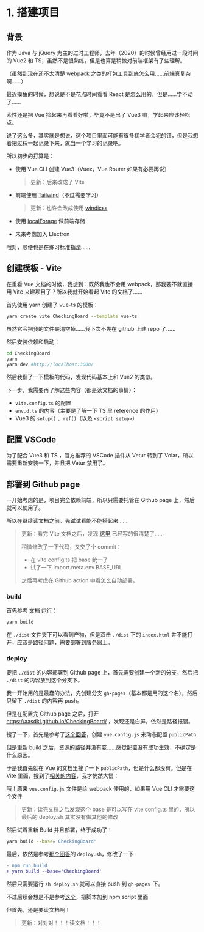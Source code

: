 # 1. 搭建项目

## 背景

作为 Java 与 jQuery 为主的过时工程师，去年（2020）的时候曾经用过一段时间的 Vue2 和 TS，虽然不是很熟练，但是也算是稍微对前端框架有了些理解。

（虽然到现在还不太清楚 webpack 之类的打包工具到底怎么用……前端真复杂啊……）

最近摸鱼的时候，想说是不是花点时间看看 React 是怎么用的，但是……学不动了……

索性还是把 Vue 捡起来再看看好啦，毕竟不是出了 Vue3 嘛，学起来应该轻松点。

说了这么多，其实就是想说，这个项目里面可能有很多初学者会犯的错，但是我想着把过程一起记录下来，就当一个学习的记录吧。



所以初步的打算是：

- 使用 Vue CLI 创建 Vue3（Vuex，Vue Router 如果有必要再说）

  > 更新：后来改成了 Vite

- 前端使用 [Tailwind](https://tailwindcss.com/)（不过需要学习）

  > 更新：也许会改成使用 [windicss](https://windicss.org/)

- 使用 [localForage](https://localforage.github.io/localForage/) 做前端存储

- 未来考虑加入 Electron

哦对，顺便也是在练习标准指法……



## 创建模板 - Vite

在重看 Vue 文档的时候，我想到：既然我也不会用 webpack，那我要不就直接用 Vite 来建项目了？所以我就开始看起 Vite 的文档了……

首先使用 yarn 创建了 vue-ts 的模板：

```bash
yarn create vite CheckingBoard --template vue-ts
```

虽然它会把我的文件夹清空掉……我下次不先在 github 上建 repo 了……

然后安装依赖和启动：

```bash
cd CheckingBoard
yarn
yarn dev #http://localhost:3000/
```

然后我翻了一下模板的代码，发现代码基本上和 Vue2 的类似。



下一步，我需要再了解这些内容（都是读文档的事情）：

- `vite.config.ts` 的配置
- `env.d.ts` 的内容（主要是了解一下 TS 里 reference 的作用）
- Vue3 的 `setup()` 、`ref()`（以及 `<script setup>`）



## 配置 VSCode

为了配合 Vue3 和 TS ，官方推荐的 VSCode 插件从 Vetur 转到了 Volar，所以需要重新安装一下，并且把 Vetur 禁用了。



## 部署到 Github page

一开始考虑的是，项目完全依赖前端，所以只需要托管在 Github page 上，然后就可以使用了。

所以在继续读文档之前，先试试看能不能搭起来……

> 更新：看完 Vite 文档之后，发现 [这里](https://cn.vitejs.dev/guide/static-deploy.html) 已经写的很清楚了……
>
> 稍微修改了一下代码，又交了个 commit：
>
> - 在 vite.config.ts 把 base 统一了
> - 试了一下 import.meta.env.BASE_URL
>
> 之后再考虑在 Github action 中看怎么自动部署。



### build

首先参考 [文档](https://cn.vitejs.dev/guide/#command-line-interface) 运行：

```bash
yarn build
```

在 `./dist` 文件夹下可以看到产物，但是双击 `./dist` 下的 `index.html` 并不能打开，应该是路径问题，需要部署到服务器上。

### deploy

要把 `./dist` 的内容部署到 Github page 上，首先需要创建一个新的分支，然后把 `./dist` 的内容放到这个分支下。

我一开始用的是最蠢的办法，先创建分支 `gh-pages`（基本都是用的这个名），然后只留下 `./dist` 的内容再 push。

但是在配置完 Github page 之后，打开 https://aasdkl.github.io/CheckingBoard/ ，发现还是白屏，依然是路径报错。

搜了一下，首先是参考了[这个回答](https://stackoverflow.com/a/56638750)，创建  `vue.config.js` 来动态配置 `publicPath`

但是重新 build 之后，资源的路径并没有变……感觉配置没有成功生效，不确定是什么原因。



于是我首先就在 Vue 的文档里搜了一下 `publicPath`，但是什么都没有。但是在 Vite 里面，搜到了[相关的内容](https://cn.vitejs.dev/guide/build.html#public-base-path)，我才恍然大悟：

哦！原来 `vue.config.js` 文件是给 webpack 使用的，如果用 Vue CLI 才需要这个文件

> 更新：读完文档之后发现这个 base 是可以写在 vite.config.ts 里的，所以最后的 deploy.sh 其实没有做其他的修改



然后试着重新 Build 并且部署，终于成功了！

```bash
yarn build --base='CheckingBoard'
```



最后，依然是参考[那个回答](https://stackoverflow.com/a/56638750)的 `deploy.sh`，修改了一下

```diff
- npm run build
+ yarn build --base='CheckingBoard'
```

然后只需要运行 `sh deploy.sh` 就可以直接 push 到 `gh-pages `下。

不过后续会想是不是参考[这个](https://gist.github.com/cobyism/4730490#gistcomment-1851849)，把脚本加到 npm script 里面

但首先，还是要读文档啊！

> 更新：对对对！！！读文档！！！